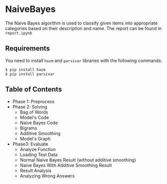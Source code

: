 # NaiveBayes
The Naive Bayes algorithm is used to classify given items into appropriate categories based on their description and name. The report can be found in ```report.ipynb```

## Requirements
You need to install ```hazm``` and ```parsivar``` libraries with the following commands:
```
$ pip install hazm
$ pip install parsivar
```

## Table of Contents
- Phase 1: Preprocess
- Phase 2: Solving
    - Bag of Words
    - Model's Code
    - Naive Bayes Code
    - Bigrams
    - Additive Smoothing
    - Model's Graph
- Phase3: Evaluate
    - Analyze Function
    - Loading Test Data
    - Normal Naive Bayes Result (without additive smoothing)
    - Naive Bayes With Additive Smoothing Result
    - Result Analysis
    - Analyzing Wrong Answers
